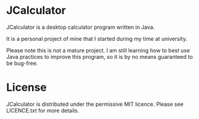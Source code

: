 JCalculator
================

JCalculator is a desktop calculator program written in Java.

It is a personal project of mine that I started during my time at university.

Please note this is not a mature project. I am still learning how to best use Java practices to improve this program, so it is by no means guaranteed to be bug-free.

License
================

JCalculator is distributed under the permissive MIT licence. Please see LICENCE.txt for more details.

